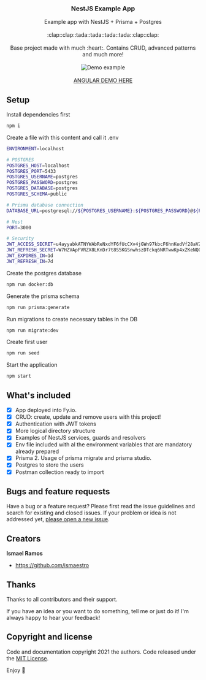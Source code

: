 <p align="center">
  <h3 align="center">NestJS Example App</h3>

  <p align="center">
    Example app with NestJS + Prisma + Postgres
    <br>
    <br>
    :clap::clap::tada::tada::tada::tada::clap::clap:
    <br>
    <br>
    Base project made with much :heart:. Contains CRUD, advanced patterns and much more!
    <br>
    <br>
    <img src="https://media.giphy.com/media/BIql9p3KQWYdjq4Sxe/giphy.gif" alt="Demo example"/>
    <br>
    <br>
    <a href="https://angular-example-app.netlify.app/">ANGULAR DEMO HERE</a>
  </p>
</p>

## Setup

Install dependencies first

```bash
npm i
```

Create a file with this content and call it .env

```bash
ENVIRONMENT=localhost

# POSTGRES
POSTGRES_HOST=localhost
POSTGRES_PORT=5433
POSTGRES_USERNAME=postgres
POSTGRES_PASSWORD=postgres
POSTGRES_DATABASE=postgres
POSTGRES_SCHEMA=public

# Prisma database connection
DATABASE_URL=postgresql://${POSTGRES_USERNAME}:${POSTGRES_PASSWORD}@${POSTGRES_HOST}:${POSTGRES_PORT}/${POSTGRES_DATABASE}?schema=${POSTGRES_SCHEMA}&sslmode=prefer

# Nest
PORT=3000

# Security
JWT_ACCESS_SECRET=u4ayyabkATNYWAbReNxdYF6fUcCXv4jGWn97kbcF6hnKedVf28aVZ9BEVVN6KxaUnwhWBnqzhNs7WBCDqXzSThY8fLrbGb7gxaejRBLCGDAJzU58549Tkr9a9avscJbQ33wNxa3EJhb2BwyGAkQLdNwc4Dp5BUJYhy8ewJKQGaJ35GtKA8JUDVqPbLC4HyAqNSVvH6jEXuAXCqYmU8xkdQMNmX5XBXM45b57VC78U74Dn3YB4swpy7jeSvM6fWwj
JWT_REFRESH_SECRET=W7HZVApFVRZX8LKnDr7t8S5KGSnwhszDTckq6NRTwwKp4xZKeNQQrykRTUzXRFAdudyz9rsXv5Dk43NT2cYGHKpHHXyE8dNg6nZM9v4tnz76Kz7XgnnmEm34z6cGwhQ6wGUwaHhMteKPafztZxKBbtChWdH2QKfDpR2yGfnWfTr3feACyejUKjv4a2XdPdLgaABykrcVDPh8RVkRqHNds3ACsQg5mfFdFZg9twkZUVaj2FJMGSsDNyESjpj2vhYp
JWT_EXPIRES_IN=1d
JWT_REFRESH_IN=7d
```

Create the postgres database

```bash
npm run docker:db
```

Generate the prisma schema

```bash
npm run prisma:generate
```

Run migrations to create necessary tables in the DB

```bash
npm run migrate:dev
```

Create first user

```bash
npm run seed
```

Start the application

```bash
npm start
```

## What's included

- [x] App deployed into Fy.io.
- [x] CRUD: create, update and remove users with this project!
- [x] Authentication with JWT tokens
- [x] More logical directory structure
- [x] Examples of NestJS services, guards and resolvers
- [x] Env file included with al the environment variables that are mandatory already prepared
- [x] Prisma 2. Usage of prisma migrate and prisma studio.
- [x] Postgres to store the users
- [x] Postman collection ready to import

## Bugs and feature requests

Have a bug or a feature request? Please first read the issue guidelines and search for existing and
closed issues. If your problem or idea is not addressed yet,
[please open a new issue](https://github.com/Ismaestro/nestjs-example-app/issues/new).

## Creators

**Ismael Ramos**

- <https://github.com/ismaestro>

## Thanks

Thanks to all contributors and their support.

If you have an idea or you want to do something, tell me or just do it! I'm always happy to hear
your feedback!

## Copyright and license

Code and documentation copyright 2021 the authors. Code released under the
[MIT License](https://github.com/Ismaestro/angular-example-app/blob/master/LICENSE).

Enjoy :metal:
